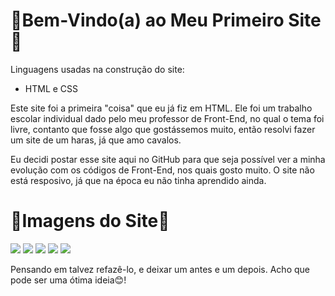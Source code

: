 <h1>🌼Bem-Vindo(a) ao Meu Primeiro Site🌼</h1>

Linguagens usadas na construção do site:
<ul>
  <li> HTML e CSS </li>
</ul>

Este site foi a primeira "coisa" que eu já fiz em HTML. Ele foi um trabalho escolar individual dado pelo meu professor de Front-End, no qual o tema foi livre, contanto que fosse algo que gostássemos muito, então resolvi fazer um site de um haras, já que amo cavalos.

Eu decidi postar esse site aqui no GitHub para que seja possível ver a minha evolução com os códigos de Front-End, nos quais gosto muito. O site não está resposivo, já que na época eu não tinha aprendido ainda.

<h1>🌼Imagens do Site🌼</h1>
<img src="https://user-images.githubusercontent.com/99284224/199636164-4b111425-6224-43e3-ac08-79c8f4738cc7.png">
<img src="https://user-images.githubusercontent.com/99284224/199636244-7d82ef47-1735-4637-b321-13ee02b368dc.png">
<img src="https://user-images.githubusercontent.com/99284224/199636342-577c95bb-b6ab-4bcd-a43c-0137a70d97e2.png">
<img src="https://user-images.githubusercontent.com/99284224/199636387-40d48043-a6e7-49f1-8fcc-771d626e0209.png">
<img src="https://user-images.githubusercontent.com/99284224/199636752-9f3febd4-b2ed-4419-9466-eb0bcff64e58.png">

Pensando em talvez refazê-lo, e deixar um antes e um depois. Acho que pode ser uma ótima ideia😊!
